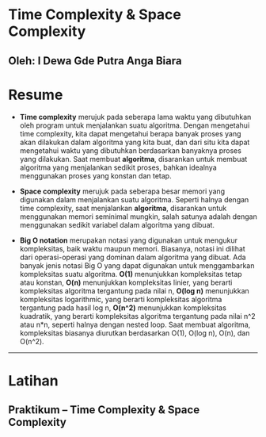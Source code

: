 # **Time Complexity & Space Complexity**
## Oleh: I Dewa Gde Putra Anga Biara

# Resume

* **Time complexity** merujuk pada seberapa lama waktu yang dibutuhkan oleh program untuk menjalankan suatu algoritma. Dengan mengetahui time complexity, kita dapat mengetahui berapa banyak proses yang akan dilakukan dalam algoritma yang kita buat, dan dari situ kita dapat mengetahui waktu yang dibutuhkan berdasarkan banyaknya proses yang dilakukan. Saat membuat **algoritma**, disarankan untuk membuat algoritma yang menjalankan sedikit proses, bahkan idealnya menggunakan proses yang konstan dan tetap.

* **Space complexity** merujuk pada seberapa besar memori yang digunakan dalam menjalankan suatu algoritma. Seperti halnya dengan time complexity, saat menjalankan **algoritma**, disarankan untuk menggunakan memori seminimal mungkin, salah satunya adalah dengan menggunakan sedikit variabel dalam algoritma yang dibuat.

* **Big O notation** merupakan notasi yang digunakan untuk mengukur kompleksitas, baik waktu maupun memori. Biasanya, notasi ini dilihat dari operasi-operasi yang dominan dalam algoritma yang dibuat. Ada banyak jenis notasi Big O yang dapat digunakan untuk menggambarkan kompleksitas suatu algoritma. **O(1)** menunjukkan kompleksitas tetap atau konstan, **O(n)** menunjukkan kompleksitas linier, yang berarti kompleksitas algoritma tergantung pada nilai n, **O(log n)** menunjukkan kompleksitas logarithmic, yang berarti kompleksitas algoritma tergantung pada hasil log n, **O(n^2)** menunjukkan kompleksitas kuadratik, yang berarti kompleksitas algoritma tergantung pada nilai n^2 atau n*n, seperti halnya dengan nested loop. Saat membuat algoritma, kompleksitas biasanya diurutkan berdasarkan O(1), O(log n), O(n), dan O(n^2).

 ---

# Latihan

## Praktikum – Time Complexity & Space Complexity